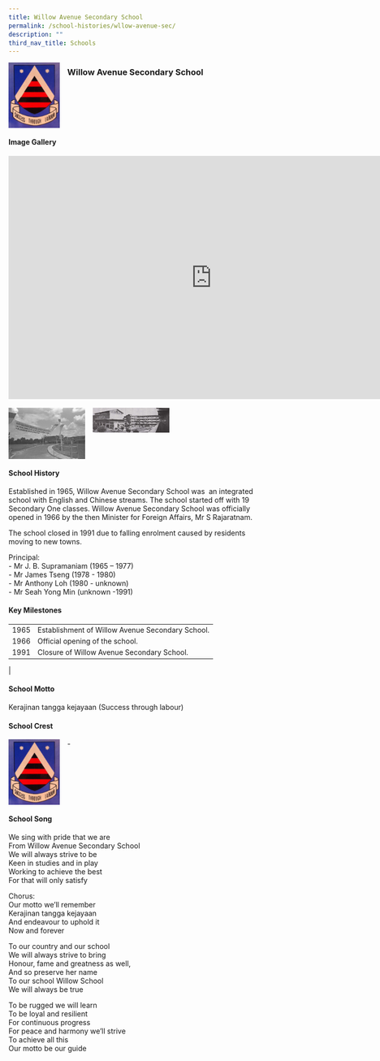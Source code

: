 ```yaml
---
title: Willow Avenue Secondary School
permalink: /school-histories/wllow-avenue-sec/
description: ""
third_nav_title: Schools
---
```

<img align="left" style="width:20%;margin-right:15px;" src="/images/willowavenuesec1.png">

### **Willow Avenue Secondary School**

<br clear="left">

#### **Image Gallery**

<iframe src="https://docs.google.com/presentation/d/e/2PACX-1vT5FVkuYCAtTnDshQCHbTvkiiw5Jd3jZn7lqtAYOddJl1qg0ELu9C3DDVcwZWLMS5F6ijGBOQI1FhL0/embed?start=false&amp;loop=true&amp;delayms=5000" frameborder="0" width="800" height="479" allowfullscreen="true"></iframe>

<p><a href="https://d1yxymztqoj7qn.amplifyapp.com/images/willowavenuesec2.jpg">  
<img align="left" style="width:30%;margin-right:15px;" src="/images/willowavenuesec2.jpg">
</a></p>

<p><a href="https://d1yxymztqoj7qn.amplifyapp.com/images/willowavenuesec3.jpg">  
<img align="left" style="width:30%;margin-right:15px;" src="/images/willowavenuesec3.jpg">
</a></p>

<br clear="left">

#### **School History**
Established in 1965, Willow Avenue Secondary School was &nbsp;an integrated school with English and Chinese streams. The school started off with 19 Secondary One classes. Willow Avenue Secondary School was officially opened in 1966 by the then Minister for Foreign Affairs, Mr S Rajaratnam.

The school closed in 1991 due to falling enrolment caused by residents moving to new towns.

Principal:<br>
\- Mr J. B. Supramaniam (1965 – 1977)<br>
\- Mr James Tseng (1978 - 1980)<br>
\- Mr Anthony Loh (1980 - unknown)<br>
\- Mr Seah Yong Min (unknown -1991)

#### **Key Milestones**

|  |  |
|:---:|---|
| 1965 | Establishment of Willow Avenue Secondary School. |
| 1966 | Official opening of the school. |
| 1991 | Closure of Willow Avenue Secondary School. |
|

#### **School Motto**
Kerajinan tangga kejayaan (Success through labour)

#### **School Crest**
<img align="left" style="width:20%;margin-right:15px;" src="/images/willowavenuesec1.png">

\-

<br clear="left">

#### **School Song**
We sing with pride that we are<br>
From Willow Avenue Secondary School<br>
We will always strive to be<br>
Keen in studies and in play<br>
Working to achieve the best<br>
For that will only satisfy

Chorus:<br>
Our motto we’ll remember<br>
Kerajinan tangga kejayaan<br>
And endeavour to uphold it<br>
Now and forever

To our country and our school<br>
We will always strive to bring<br>
Honour, fame and greatness as well,<br>
And so preserve her name<br>
To our school Willow School<br>
We will always be true

To be rugged we will learn<br>
To be loyal and resilient<br>
For continuous progress<br>
For peace and harmony we’ll strive<br>
To achieve all this<br>
Our motto be our guide